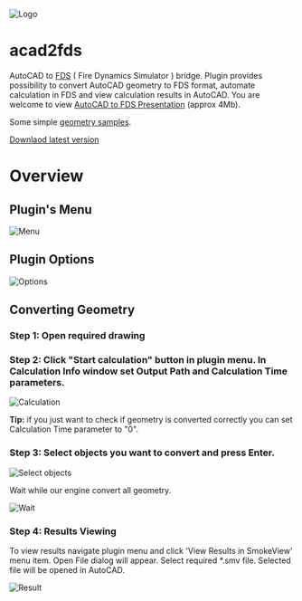 ![Logo](https://github.com/shkleinik/acad2fds/blob/master/assets/Logo.png)
# acad2fds

AutoCAD to [FDS](https://github.com/firemodels/fds) ( Fire Dynamics Simulator ) bridge. Plugin provides possibility to convert AutoCAD geometry to FDS format, automate calculation in FDS and view calculation results in AutoCAD. 
You are welcome to view [AutoCAD to FDS Presentation](https://github.com/shkleinik/acad2fds/raw/master/assets/Home_Acad2Fds%20presentation.ppt) (approx 4Mb).

Some simple [geometry samples](https://github.com/shkleinik/acad2fds/raw/master/assets/Home_Plugin%20Samples.zip).

[Downlaod latest version](https://github.com/shkleinik/acad2fds/raw/master/distr/ACAD2FDS_Setup.1.0.0.58978.msi)

# Overview

## Plugin's Menu

![Menu](https://github.com/shkleinik/acad2fds/blob/master/assets/Home_Menu.png)

## Plugin Options

![Options](https://github.com/shkleinik/acad2fds/blob/master/assets/Home_settings.png)

## Converting Geometry

### Step 1: Open required drawing

### Step 2: Click "Start calculation" button in plugin menu. In Calculation Info window set Output Path and Calculation Time parameters.

![Calculation](https://github.com/shkleinik/acad2fds/blob/master/assets/Home_calculation_info.png)

**Tip:** if you just want to check if geometry is converted correctly you can set Calculation Time parameter to "0".

### Step 3: Select objects you want to convert and press Enter.

![Select objects](https://github.com/shkleinik/acad2fds/blob/master/assets/Home_select_objects.png)

Wait while our engine convert all geometry.

![Wait](https://github.com/shkleinik/acad2fds/blob/master/assets/Home_Progress.png)

### Step 4: Results Viewing

To view results navigate plugin menu and click 'View Results in SmokeView' menu item. Open File dialog will appear. Select required *.smv file. Selected file will be opened in AutoCAD.

![Result](https://github.com/shkleinik/acad2fds/blob/master/assets/Home_smv_integration.png)
